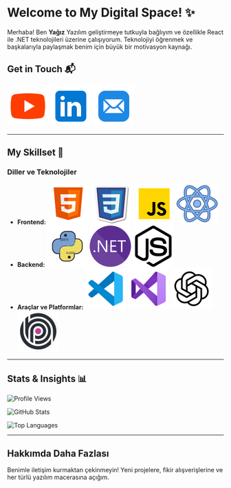 # Welcome to My Digital Space! ✨

Merhaba! Ben **Yağız**  Yazılım geliştirmeye tutkuyla bağlıyım ve özellikle React ile .NET teknolojileri üzerine çalışıyorum. Teknolojiyi öğrenmek ve başkalarıyla paylaşmak benim için büyük bir motivasyon kaynağı.

## Get in Touch 📬

[![YouTube](images/youtube.svg)](https://www.youtube.com/@zwenimbo)
[![LinkedIn](images/linkedin.svg)](https://www.linkedin.com/in/yagizeke/)
[![Mail](images/mail.svg)](mailto:yagizzeke@gmail.com)

---

## My Skillset 🌟

### Diller ve Teknolojiler

- **Frontend:** ![HTML](images/html.svg) ![CSS](images/css.svg) ![JavaScript](images/javascript.svg) ![React](images/react.svg)
- **Backend:** ![Python](images/python.svg) ![.NET](images/dotnet.svg) ![Node.js](images/nodejs.svg) 
- **Araçlar ve Platformlar:** ![Visual Studio Code](images/vs-code2.svg) ![Visual Studio](images/vs-code.svg) ![ChatGPT](images/chatgpt.svg) ![ABP Framework](images/abp.svg) 

---

## Stats & Insights 📊

![Profile Views](https://komarev.com/ghpvc/?username=zwennnn&color=blue)

![GitHub Stats](https://github-readme-stats.vercel.app/api?username=zwennnn&show_icons=true&theme=radical&hide=issues&count_private=true)

![Top Languages](https://github-readme-stats.vercel.app/api/top-langs/?username=zwennnn&layout=compact&theme=radical)

---

## Hakkımda Daha Fazlası

Benimle iletişim kurmaktan çekinmeyin! Yeni projelere, fikir alışverişlerine ve her türlü yazılım macerasına açığım.
